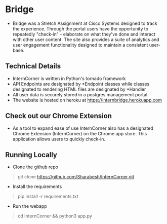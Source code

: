 # Bridge
* Bridge was a Stretch Assignment at Cisco Systems designed to track the experience. Through the portal users have the opportunity to repeatedly "check-in" - elaborate on what they've done and interact with other user content. The site also provides a suite of analytics and user engagement functionality designed to maintain a consistent user-base. 

## Technical Details 
* InternCorner is written in Python's tornado framework 
* API Endpoints are designated by \*Endpoint classes while classes designated to rendering HTML files are designated by \*Handler 
* All user data is securely stored in a postgres management portal 
* The website is hosted on heroku at https://internbridge.herokuapp.com

## Check out our Chrome Extension 
* As a tool to expand ease of use InternCorner also has a designated Chrome Extension (InternCorner) on the Chrome app store. This application allows users to quickly check-in. 

## Running Locally
* Clone the github repo 
> git clone https://github.com/Sharabesh/InternCorner.git
* Install the requirements 
> pip install -r requirements.txt
* Run the webapp 
> cd InternCorner && 
> python3 app.py
